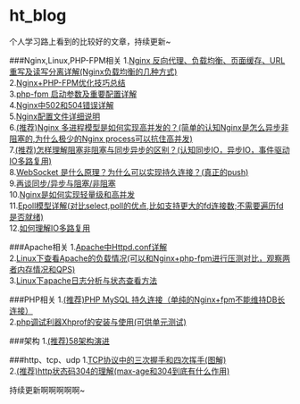 # ht_blog

个人学习路上看到的比较好的文章，持续更新~


###Nginx,Linux,PHP-FPM相关
1.[Nginx 反向代理、负载均衡、页面缓存、URL重写及读写分离详解(Nginx负载均衡的几种方式)](http://blog.csdn.net/gaowenhui2008/article/details/46697895)<br/> 
2.[Nginx+PHP-FPM优化技巧总结](http://www.cnblogs.com/lost-1987/articles/3800139.html)<br/> 
3.[php-fpm 启动参数及重要配置详解](http://www.cnblogs.com/argb/p/3604340.html)<br/> 
4.[Nginx中502和504错误详解](http://blog.csdn.net/dc_726/article/details/11950189)<br/> 
5.[Nginx配置文件详细说明](http://www.cnblogs.com/xiaogangqq123/archive/2011/03/02/1969006.html)<br/> 
6.[(推荐)Nginx 多进程模型是如何实现高并发的？(简单的认知Nginx是怎么异步非阻塞的,为什么极少的Nginx process可以抗住高并发)](https://www.zhihu.com/question/22062795/answer/20197329) <br/>
7.[(推荐)怎样理解阻塞非阻塞与同步异步的区别？(认知同步IO，异步IO，事件驱动IO多路复用)](https://www.zhihu.com/question/19732473)<br/>
8.[WebSocket 是什么原理？为什么可以实现持久连接？(真正的push)](https://www.zhihu.com/question/20215561) <br/>
9.[再谈同步/异步与阻塞/非阻塞](http://www.codedump.info/?hmsr=toutiao.io&p=515&utm_medium=toutiao.io&utm_source=toutiao.io) <br/>
10.[Nginx是如何实现轻量级和高并发](http://www.open-open.com/lib/view/open1403399238309.html) <br/>
11.[Epoll模型详解(对比select,poll的优点,比如支持更大的fd连接数;不需要遍历fd是否就绪)](http://blog.163.com/huchengsz@126/blog/static/73483745201181824629285/)<br/>
12.[如何理解IO多路复用](https://www.zhihu.com/question/32163005)<br/>

###Apache相关
1.[Apache中Httpd.conf详解](http://www.cnblogs.com/sunky/articles/1409267.html)<br/> 
2.[Linux下查看Apache的负载情况(可以和Nginx+php-fpm进行压测对比，观察两者内存情况和QPS)](http://blog.chinaunix.net/uid-24426415-id-77222.html) <br/> 
3.[Linux下apache日志分析与状态查看方法](http://www.jb51.net/article/33647.htm) <br/> 


###PHP相关
1.[(推荐)PHP MySQL 持久连接（单纯的Nginx+fpm不能维持DB长连接）](https://iyaozhen.com/php-mysql_pconnect-discuss.html)<br/>
2.[php调试利器Xhprof的安装与使用(可供单元测试)](http://www.cnblogs.com/chenpingzhao/p/4553384.html)<br/>


###架构
1.[(推荐)58架构演进](http://mp.weixin.qq.com/s?__biz=MjM5ODYxMDA5OQ==&mid=400276397&idx=1&sn=ea044079667b82f6cad58bcb743af7bc&scene=0&key=b410d3164f5f798e4f8ee3873b3b425179cedc21bffb3376813fb7a8557841b9fb8737de4b8fc5d3b37715e562a4ead8&ascene=1&uin=MjM4MzczODQ4MQ%3D%3D&devicetype=Windows+7&version=61050016&pass_ticket=QImOfe%2FF38xJ8xAJMzVdcFqeN3hkp7rQxrd81064YAEco50%2BVZuxGh5%2Bd7m4h1wH)<br/>


###http、tcp、udp
1.[TCP协议中的三次握手和四次挥手(图解)](http://blog.csdn.net/whuslei/article/details/6667471)<br/>
2.[(推荐)http状态码304的理解(max-age和304到底有什么作用)](http://my.oschina.net/u/2428791/blog/506220)  <br/> 





持续更新啊啊啊啊啊~
